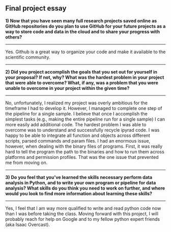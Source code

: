 ## Final project essay

**1) Now that you have seen many full research projects saved online as GitHub repositories do you plan to use GitHub for your future projects as a way to store code and data in the cloud and to share your progress with others?**

-----
Yes. Github is a great way to organize your code and make it available to the scientific community.

-----

**2) Did you project accomplish the goals that you set out for yourself in your proposal? If not, why? What was the hardest problem in your project that were able to overcome? What, if any, was a problem that you were unable to overcome in your project within the given time?**

-----
No, unfortunately, I realized my project was overly ambitious for the timeframe I had to develop it. However, I managed to complete one step of the pipeline for a single sample. I believe that once I accomplish the simplest tasks (e.g., making the entire pipeline run for a single sample) I can more easily add additional code. The hardest problem I was able to overcome was to understand and successfully recycle ipyrad code. I was happy to be able to integrate all function and objects across different scripts, parsed commands and param files. I had an enormous issue, however, when dealing with the binary files of programs. First, it was really hard to tell the program the path to the binaries and how to run them across platforms and permission profiles. That was the one issue that prevented me from moving on.

-----

**3) Do you feel that you've learned the skills necessary perform data analysis in Python, and to write your own program or pipeline for data analysis? What skills do you think you need to work on further, and where would you look to find more information about learning these skills?**

-----
Yes, I feel that I am way more qualified to write and read python code now than I was before taking the class. Moving forward with this project, I will probably reach for help on Google and to my fellow python expert friends (aka Isaac Overcast).
